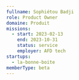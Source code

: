 ```yaml
---
fullname: Sophiétou Badji
role: Product Owner
domaine: Produit
missions:
  - start: 2023-02-13
    end: 2023-10-31
    status: service
    employer: AFD tech
startups:
  - la-bonne-boite
memberType: beta
---
```


